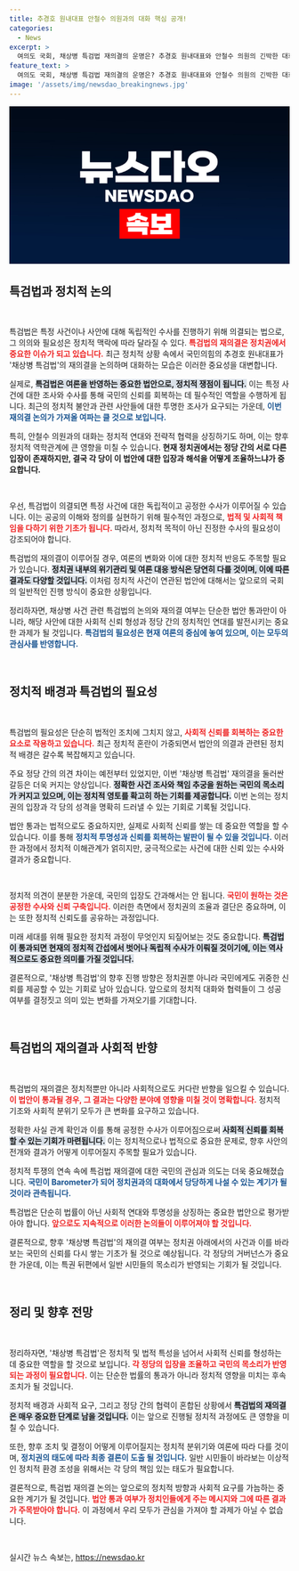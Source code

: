 ```yaml
---
title: 추경호 원내대표 안철수 의원과의 대화 핵심 공개!
categories:
  - News
excerpt: >
  여의도 국회, 채상병 특검법 재의결의 운명은? 추경호 원내대표와 안철수 의원의 긴박한 대화가 그 현장을 전시한다! 이 뜨거운 여름, 정치의 열기가 느껴진다!
feature_text: >
  여의도 국회, 채상병 특검법 재의결의 운명은? 추경호 원내대표와 안철수 의원의 긴박한 대화가 그 현장을 전시한다! 이 뜨거운 여름, 정치의 열기가 느껴진다!
image: '/assets/img/newsdao_breakingnews.jpg'
---
```


<p><img src="/assets/img/newsdao_breakingnews.jpg" alt="cryptoinkorea 속보" /></p>

<h2 data-ke-size="size26">특검법과 정치적 논의</h2>

<p data-ke-size="size16">&nbsp;</p>

<p>특검법은 특정 사건이나 사안에 대해 독립적인 수사를 진행하기 위해 의결되는 법으로, 그 의의와 필요성은 정치적 맥락에 따라 달라질 수 있다. <b><span style="color: #ee2323;">특검법의 재의결은 정치권에서 중요한 이슈가 되고 있습니다.</span></b> 최근 정치적 상황 속에서 국민의힘의 추경호 원내대표가 '채상병 특검법'의 재의결을 논의하며 대화하는 모습은 이러한 중요성을 대변합니다. </p>

<p>실제로, <b><span style="background-color: #21538527;">특검법은 여론을 반영하는 중요한 법안으로, 정치적 쟁점이 됩니다.</span></b> 이는 특정 사건에 대한 조사와 수사를 통해 국민의 신뢰를 회복하는 데 필수적인 역할을 수행하게 됩니다. 최근의 정치적 불안과 관련 사안들에 대한 투명한 조사가 요구되는 가운데, <b><span style="color: #1a5490;">이번 재의결 논의가 가져올 여파는 클 것으로 보입니다.</span></b> </p>

<p>특히, 안철수 의원과의 대화는 정치적 연대와 전략적 협력을 상징하기도 하며, 이는 향후 정치적 역학관계에 큰 영향을 미칠 수 있습니다.<b> 현재 정치권에서는 정당 간의 서로 다른 입장이 존재하지만, 결국 각 당이 이 법안에 대한 입장과 해석을 어떻게 조율하느냐가 중요합니다.</b> </p>

<p data-ke-size="size16">&nbsp;</p>

<p>우선, 특검법이 의결되면 특정 사건에 대한 독립적이고 공정한 수사가 이루어질 수 있습니다. 이는 공공의 이해와 정의를 실현하기 위해 필수적인 과정으로, <b><span style="color: #ee2323;">법적 및 사회적 책임을 다하기 위한 기초가 됩니다.</span></b> 따라서, 정치적 목적이 아닌 진정한 수사의 필요성이 강조되어야 합니다. </p>

<p>특검법의 재의결이 이루어질 경우, 여론의 변화와 이에 대한 정치적 반응도 주목할 필요가 있습니다. <b><span style="background-color: #21538527;">정치권 내부의 위기관리 및 여론 대응 방식은 당연히 다를 것이며, 이에 따른 결과도 다양할 것입니다.</span></b> 이처럼 정치적 사건이 연관된 법안에 대해서는 앞으로의 국회의 일반적인 진행 방식이 중요한 상황입니다. </p>

<p>정리하자면, 채상병 사건 관련 특검법의 논의와 재의결 여부는 단순한 법안 통과만이 아니라, 해당 사안에 대한 사회적 신뢰 형성과 정당 간의 정치적인 연대를 발전시키는 중요한 과제가 될 것입니다. <b><span style="color: #1a5490;">특검법의 필요성은 현재 여론의 중심에 놓여 있으며, 이는 모두의 관심사를 반영합니다.</span></b></p>

<p data-ke-size="size16">&nbsp;</p>

<h2 data-ke-size="size26">정치적 배경과 특검법의 필요성</h2>

<p data-ke-size="size16">&nbsp;</p>

<p>특검법의 필요성은 단순히 법적인 조치에 그치지 않고, <b><span style="color: #ee2323;">사회적 신뢰를 회복하는 중요한 요소로 작용하고 있습니다.</span></b> 최근 정치적 혼란이 가중되면서 법안의 의결과 관련된 정치적 배경은 갈수록 복잡해지고 있습니다. </p>

<p>주요 정당 간의 의견 차이는 예전부터 있었지만, 이번 '채상병 특검법' 재의결을 둘러싼 갈등은 더욱 커지는 양상입니다. <b><span style="background-color: #21538527;">정확한 사건 조사와 책임 추궁을 원하는 국민의 목소리가 커지고 있으며, 이는 정치적 영토를 확고히 하는 기회를 제공합니다.</span></b> 이번 논의는 정치권의 입장과 각 당의 성격을 명확히 드러낼 수 있는 기회로 기록될 것입니다. </p>

<p>법안 통과는 법적으로도 중요하지만, 실제로 사회적 신뢰를 쌓는 데 중요한 역할을 할 수 있습니다. 이를 통해 <b><span style="color: #1a5490;">정치적 투명성과 신뢰를 회복하는 발판이 될 수 있을 것입니다.</span></b> 이러한 과정에서 정치적 이해관계가 얽히지만, 궁극적으로는 사건에 대한 신뢰 있는 수사와 결과가 중요합니다. </p>

<p data-ke-size="size16">&nbsp;</p>

<p>정치적 의견이 분분한 가운데, 국민의 입장도 간과해서는 안 됩니다. <b><span style="color: #ee2323;">국민이 원하는 것은 공정한 수사와 신뢰 구축입니다.</span></b> 이러한 측면에서 정치권의 조율과 결단은 중요하며, 이는 또한 정치적 신뢰도를 공유하는 과정입니다. </p>

<p>미래 세대를 위해 필요한 정치적 과정이 무엇인지 되짚어보는 것도 중요합니다. <b><span style="background-color: #21538527;">특검법이 통과되면 현재의 정치적 간섭에서 벗어나 독립적 수사가 이뤄질 것이기에, 이는 역사적으로도 중요한 의미를 가질 것입니다.</span></b> </p>

<p>결론적으로, '채상병 특검법'의 향후 진행 방향은 정치권뿐 아니라 국민에게도 귀중한 신뢰를 제공할 수 있는 기회로 남아 있습니다. 앞으로의 정치적 대화와 협력들이 그 성공 여부를 결정짓고 의미 있는 변화를 가져오기를 기대합니다. </p>

<p data-ke-size="size16">&nbsp;</p> 

<h2 data-ke-size="size26">특검법의 재의결과 사회적 반향</h2>

<p data-ke-size="size16">&nbsp;</p>

<p>특검법의 재의결은 정치적뿐만 아니라 사회적으로도 커다란 반향을 일으킬 수 있습니다. <b><span style="color: #ee2323;">이 법안이 통과될 경우, 그 결과는 다양한 분야에 영향을 미칠 것이 명확합니다.</span></b> 정치적 기조와 사회적 분위기 모두가 큰 변화를 요구하고 있습니다. </p>

<p>정확한 사실 관계 확인과 이를 통해 공정한 수사가 이루어짐으로써 <b><span style="background-color: #21538527;">사회적 신뢰를 회복할 수 있는 기회가 마련됩니다.</span></b> 이는 정치적으로나 법적으로 중요한 문제로, 향후 사안의 전개와 결과가 어떻게 이루어질지 주목할 필요가 있습니다. </p>

<p>정치적 투쟁의 연속 속에 특검법 재의결에 대한 국민의 관심과 의도는 더욱 중요해졌습니다. <b><span style="color: #1a5490;">국민이 Barometer가 되어 정치권과의 대화에서 당당하게 나설 수 있는 계기가 될 것이라 관측됩니다.</span></b> </p>

<p>특검법은 단순히 법률이 아닌 사회적 연대와 투명성을 상징하는 중요한 법안으로 평가받아야 합니다. <b><span style="color: #ee2323;">앞으로도 지속적으로 이러한 논의들이 이루어져야 할 것입니다.</span></b> </p>

<p>결론적으로, 향후 '채상병 특검법'의 재의결 여부는 정치권 아래에서의 사건과 이를 바라보는 국민의 신뢰를 다시 쌓는 기초가 될 것으로 예상됩니다. 각 정당의 거버넌스가 중요한 가운데, 이는 특권 뒤편에서 일반 시민들의 목소리가 반영되는 기회가 될 것입니다. </p>

<p data-ke-size="size16">&nbsp;</p> 

<h2 data-ke-size="size26">정리 및 향후 전망</h2>

<p data-ke-size="size16">&nbsp;</p>

<p>정리하자면, '채상병 특검법'은 정치적 및 법적 특성을 넘어서 사회적 신뢰를 형성하는 데 중요한 역할을 할 것으로 보입니다. <b><span style="color: #ee2323;">각 정당의 입장을 조율하고 국민의 목소리가 반영되는 과정이 필요합니다.</span></b> 이는 단순한 법률의 통과가 아니라 정치적 영향을 미치는 후속 조치가 될 것입니다. </p>

<p>정치적 배경과 사회적 요구, 그리고 정당 간의 협력이 혼합된 상황에서 <b><span style="background-color: #21538527;">특검법의 재의결은 매우 중요한 단계로 남을 것입니다.</span></b> 이는 앞으로 진행될 정치적 과정에도 큰 영향을 미칠 수 있습니다. </p>

<p>또한, 향후 조치 및 결정이 어떻게 이루어질지는 정치적 분위기와 여론에 따라 다를 것이며, <b><span style="color: #1a5490;">정치권의 태도에 따라 최종 결론이 도출 될 것입니다.</span></b> 일반 시민들이 바라보는 이상적인 정치적 환경 조성을 위해서는 각 당의 책임 있는 태도가 필요합니다. </p>

<p>결론적으로, 특검법 재의결 논의는 앞으로의 정치적 방향과 사회적 요구를 가늠하는 중요한 계기가 될 것입니다. <b><span style="color: #ee2323;">법안 통과 여부가 정치인들에게 주는 메시지와 그에 따른 결과가 주목받아야 합니다.</span></b> 이 과정에서 우리 모두가 관심을 가져야 할 과제가 아닐 수 없습니다. </p>

<p data-ke-size="size16">&nbsp;</p>
실시간 뉴스 속보는, <a href="https://newsdao.kr" rel="dofollow">https://newsdao.kr</a>


